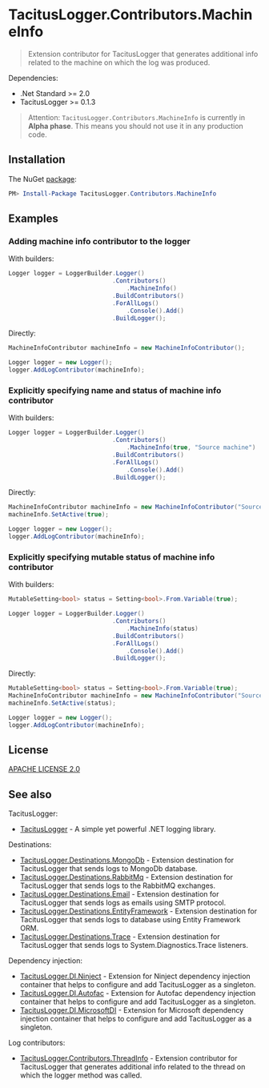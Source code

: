# TacitusLogger.Contributors.MachineInfo

> Extension contributor for TacitusLogger that generates additional info related to the machine on which the log was produced.
 
Dependencies:  
* .Net Standard >= 2.0  
* TacitusLogger >= 0.1.3 
  
> Attention: `TacitusLogger.Contributors.MachineInfo` is currently in **Alpha phase**. This means you should not use it in any production code.

## Installation

The NuGet <a href="https://www.nuget.org/packages/TacitusLogger.Contributors.MachineInfo" target="_blank">package</a>:

```powershell
PM> Install-Package TacitusLogger.Contributors.MachineInfo
```

## Examples

### Adding machine info contributor to the logger
With builders:
```cs
Logger logger = LoggerBuilder.Logger()
                             .Contributors()
                                 .MachineInfo()
                             .BuildContributors()
                             .ForAllLogs()
                                 .Console().Add()
                             .BuildLogger();
```
Directly:
```cs
MachineInfoContributor machineInfo = new MachineInfoContributor(); 

Logger logger = new Logger();
logger.AddLogContributor(machineInfo); 
```
### Explicitly specifying name and status of machine info contributor
With builders:
```cs
Logger logger = LoggerBuilder.Logger()
                             .Contributors()
                                 .MachineInfo(true, "Source machine")
                             .BuildContributors()
                             .ForAllLogs()
                                 .Console().Add()
                             .BuildLogger();
```
Directly:
```cs
MachineInfoContributor machineInfo = new MachineInfoContributor("Source machine");
machineInfo.SetActive(true);

Logger logger = new Logger();
logger.AddLogContributor(machineInfo);
``` 
### Explicitly specifying mutable status of machine info contributor
With builders:
```cs
MutableSetting<bool> status = Setting<bool>.From.Variable(true);

Logger logger = LoggerBuilder.Logger()
                             .Contributors()
                                 .MachineInfo(status)
                             .BuildContributors()
                             .ForAllLogs()
                                 .Console().Add()
                             .BuildLogger();
```
Directly:
```cs
MutableSetting<bool> status = Setting<bool>.From.Variable(true); 
MachineInfoContributor machineInfo = new MachineInfoContributor("Source machine");
machineInfo.SetActive(status);

Logger logger = new Logger();
logger.AddLogContributor(machineInfo); 
``` 

## License

[APACHE LICENSE 2.0](https://www.apache.org/licenses/LICENSE-2.0)

## See also

TacitusLogger:  

- [TacitusLogger](https://github.com/khanlarmammadov/TacitusLogger) - A simple yet powerful .NET logging library.

Destinations:

- [TacitusLogger.Destinations.MongoDb](https://github.com/khanlarmammadov/TacitusLogger.Destinations.MongoDb) - Extension destination for TacitusLogger that sends logs to MongoDb database.
- [TacitusLogger.Destinations.RabbitMq](https://github.com/khanlarmammadov/TacitusLogger.Destinations.RabbitMq) - Extension destination for TacitusLogger that sends logs to the RabbitMQ exchanges.
- [TacitusLogger.Destinations.Email](https://github.com/khanlarmammadov/TacitusLogger.Destinations.Email) - Extension destination for TacitusLogger that sends logs as emails using SMTP protocol.
- [TacitusLogger.Destinations.EntityFramework](https://github.com/khanlarmammadov/TacitusLogger.Destinations.EntityFramework) - Extension destination for TacitusLogger that sends logs to database using Entity Framework ORM.
- [TacitusLogger.Destinations.Trace](https://github.com/khanlarmammadov/TacitusLogger.Destinations.Trace) - Extension destination for TacitusLogger that sends logs to System.Diagnostics.Trace listeners.  
  
Dependency injection:
- [TacitusLogger.DI.Ninject](https://github.com/khanlarmammadov/TacitusLogger.DI.Ninject) - Extension for Ninject dependency injection container that helps to configure and add TacitusLogger as a singleton.
- [TacitusLogger.DI.Autofac](https://github.com/khanlarmammadov/TacitusLogger.DI.Autofac) - Extension for Autofac dependency injection container that helps to configure and add TacitusLogger as a singleton.
- [TacitusLogger.DI.MicrosoftDI](https://github.com/khanlarmammadov/TacitusLogger.DI.MicrosoftDI) - Extension for Microsoft dependency injection container that helps to configure and add TacitusLogger as a singleton.  

Log contributors:

- [TacitusLogger.Contributors.ThreadInfo](https://github.com/khanlarmammadov/TacitusLogger.Contributors.ThreadInfo) - Extension contributor for TacitusLogger that generates additional info related to the thread on which the logger method was called.